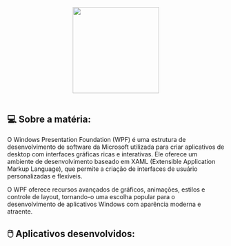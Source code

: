 <div align="center">
  <a href="https://learn.microsoft.com/pt-br/dotnet/desktop/wpf/overview/?view=netdesktop-7.0">
    <img src="https://github.com/monzadrifteiro/2022_PEOO_VS_T1/assets/93940387/e06efc5c-1fe1-4713-ab5e-a509bd2b8d1a" width="200">
  </a>
</div>

<br>

## 💻 Sobre a matéria:

O Windows Presentation Foundation (WPF) é uma estrutura de desenvolvimento de software da Microsoft utilizada para criar aplicativos de desktop com interfaces gráficas ricas e interativas. Ele oferece um ambiente de desenvolvimento baseado em XAML (Extensible Application Markup Language), que permite a criação de interfaces de usuário personalizadas e flexíveis.

O WPF oferece recursos avançados de gráficos, animações, estilos e controle de layout, tornando-o uma escolha popular para o desenvolvimento de aplicativos Windows com aparência moderna e atraente.

## 🖱️ Aplicativos desenvolvidos:
